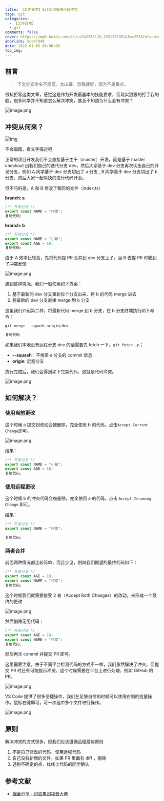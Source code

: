 ```yaml
---
title: 【工作日常】Git如何解决代码冲突
tags: git
categories:
  - 【工作日常】
  - git
comments: false
cover: https://img0.baidu.com/it/u=342263118,2081131381&fm=253&fmt=auto&app=138&f=JPEG?w=667&h=500
abbrlink: 5ce4f848
date: 2022-01-05 00:00:00
top_img:
---
```


## 前言

> 下文分支命名不规范，太山寨，忽略就好，因为不是重点。

很抗拒写这类文章，感觉这是作为开发最基本的技能要求，但现实狠狠的打了我的脸，很多同学并不知道怎么解决冲突，甚至不知道为什么会有冲突？

![image.png](https://intranetproxy.alipay.com/skylark/lark/0/2022/png/208487/1647352647347-4e09b6e3-7368-4849-9375-4799ccc252e8.png#clientId=ubb944477-1fd1-4&crop=0&crop=0&crop=1&crop=1&from=paste&height=356&id=ueffcd154&margin=%5Bobject%20Object%5D&name=image.png&originHeight=356&originWidth=609&originalType=binary&ratio=1&rotation=0&showTitle=false&size=277688&status=done&style=none&taskId=u3198da35-c1b9-4011-bbec-81e2e439a11&title=&width=609)

## 冲突从何来？

![img](https://intranetproxy.alipay.com/skylark/lark/0/2022/jpeg/208487/1647357119239-9a0e640b-d3ac-4e8c-804b-6c388e4cb164.jpeg)

不会画图，看文字描述吧

正常的项目开发我们不会直接基于主干（master）开发，而是基于 master checkout 出我们自己的迭代分支 dev，然后大家基于 dev 分支再次切出自己的开发分支，例如 A 同学基于 dev 分支切出了 a 分支 , B 同学基于 dev 分支切出了 b 分支，然后大家一起愉快的进行代码开发。

但不巧的是，A 和 B 修改了相同的文件（index.ts）

**branch: a**

```typescript
/** 开发分支 */
export const NAME = "柯南";
复制代码;
```

**branch: b**

```typescript
/** 开发分支 */
export const NAME = "小敏";
export const AGE = 18;
复制代码;
```

由于 A 效率比较高，先将代码提 PR 合并到 dev 分支上了，当 B 去提 PR 时收到了冲突反馈

![image.png](https://intranetproxy.alipay.com/skylark/lark/0/2022/png/208487/1647358126820-818d93a1-c8f6-4609-8abc-98305c81b4f5.png#clientId=ubb944477-1fd1-4&crop=0&crop=0&crop=1&crop=1&from=paste&height=232&id=u857477c3&margin=%5Bobject%20Object%5D&name=image.png&originHeight=232&originWidth=886&originalType=binary&ratio=1&rotation=0&showTitle=false&size=101053&status=done&style=none&taskId=uee0ba4a6-6059-4752-bb82-9a4d910c00f&title=&width=886)

遇到这种情况，我们一般使用如下方案：

1. 基于最新的 dev 分支重新拉个分支出来，将 b 的代码 merge 进去
2. 将最新的 dev 分支直接 merge 到 b 分支

这里我们介绍第二种，将最新代码 merge 到 b 分支，在 b 分支终端执行如下命令：

```typescript
git merge --squash origin/dev

复制代码
```

如果我们本地没有远程分支 dev 的话需要先 fetch 一下，`git fetch -p`；

- **--squash**：不携带 a 分支的 commit 信息
- **origin**: 远程分支

执行完成后，我们会得到如下完美代码，这就是代码冲突。

![image.png](https://intranetproxy.alipay.com/skylark/lark/0/2022/png/208487/1647358828518-d8c4f404-fc6f-4686-a690-ff46294c49aa.png#clientId=ubb944477-1fd1-4&crop=0&crop=0&crop=1&crop=1&from=paste&height=185&id=u47256cf0&margin=%5Bobject%20Object%5D&name=image.png&originHeight=185&originWidth=673&originalType=binary&ratio=1&rotation=0&showTitle=false&size=94218&status=done&style=none&taskId=ud805ea80-5101-478f-aa3d-87ac6c97e60&title=&width=673)

## 如何解决？

### 使用当前更改

这个时候 a 提交到改动会被删除，完全使用 b 的代码，点击`Accept Current Change`即可。

![image.png](https://intranetproxy.alipay.com/skylark/lark/0/2022/png/208487/1647358851078-0acd448b-f69c-4dc1-aab8-6874efc4dbcd.png#clientId=ubb944477-1fd1-4&crop=0&crop=0&crop=1&crop=1&from=paste&height=190&id=u6321bc3d&margin=%5Bobject%20Object%5D&name=image.png&originHeight=190&originWidth=690&originalType=binary&ratio=1&rotation=0&showTitle=false&size=103739&status=done&style=none&taskId=u38bac598-161d-4aa4-bfd5-c78e9fc8e44&title=&width=690)

结果：

```typescript
/** 开发分支 */
export const NAME = "小敏";
export const AGE = 18;
复制代码;
```

### 使用远程更改

这个时候 b 的冲突代码会被删除，完全使用 a 的代码，点击 `Accept Incoming Change` 即可。

结果：

```typescript
/** 开发分支 */
export const NAME = "柯南";

复制代码;
```

### 两者合并

前面两种情况都比较简单，而且少见，例如我们期望的最终代码如下：

```typescript
/** 开发分支 */
export const AGE = 18;
export const NAME = "柯南";
复制代码;
```

这个时候我们就需要接受 2 者（Accept Both Changes）的改动，来形成一个最终的更改

![image.png](https://intranetproxy.alipay.com/skylark/lark/0/2022/png/208487/1647359042480-be6d6965-2c96-4d09-b6f2-e748d68237cb.png#clientId=ubb944477-1fd1-4&crop=0&crop=0&crop=1&crop=1&from=paste&height=199&id=u2e75ccab&margin=%5Bobject%20Object%5D&name=image.png&originHeight=199&originWidth=672&originalType=binary&ratio=1&rotation=0&showTitle=false&size=101987&status=done&style=none&taskId=u5075ae92-98e4-4bbc-aa1d-abeaa4f2189&title=&width=672)

然后删除无用代码：

```typescript
/** 开发分支 */
export const AGE = 18;
export const NAME = "柯南";
复制代码;
```

然后再次 commit 并提交 PR 即可。

这里需要注意，由于不同平台检测代码的方式不一样，我们虽然解决了冲突，但提交 PR 时还有可能提示冲突，这个时候需要在平台上进行处理，例如 GitHub 的 PR。

![image.png](https://p3-juejin.byteimg.com/tos-cn-i-k3u1fbpfcp/19ca8e0990f84ecaa72836ffa0581b43~tplv-k3u1fbpfcp-zoom-in-crop-mark:1304:0:0:0.awebp?)

VS Code 提供了很多便捷操作，我们在足够自信的时候可以使用右侧的批量操作，鼠标右键即可，可一次选中多个文件进行操作。

![image.png](https://intranetproxy.alipay.com/skylark/lark/0/2022/png/208487/1647359364247-80b5718e-1327-43ea-bdc6-354e9c8de79d.png#clientId=ubb944477-1fd1-4&crop=0&crop=0&crop=1&crop=1&from=paste&height=342&id=u5991db77&margin=%5Bobject%20Object%5D&name=image.png&originHeight=342&originWidth=521&originalType=binary&ratio=1&rotation=0&showTitle=false&size=89074&status=done&style=none&taskId=u8c67add6-cf7f-4709-b7b7-1bec0a813ce&title=&width=521)

## 原则

解决冲突的方式很多，但我们应该遵循远程最优原则

1. 不是自己修改的代码，使用远程代码
2. 自己没有新增的文件，如果 PR 里面有 diff ，删除
3. 遇到不确定的点，找线上代码的同学确认

## 参考文献

- [掘金分享 - 蚂蚁集团福晋大佬](https://juejin.cn/post/7075510290091081742)
